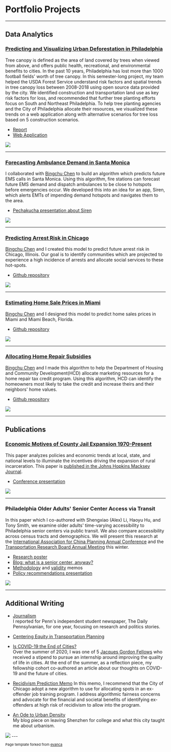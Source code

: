 # Portfolio Projects


---
## Data Analytics  

### [**Predicting and Visualizing Urban Deforestation in Philadelphia**](https://annaduan09.github.io/anna-duan-portfolio/file/Tree_Canopy_Loss.html)  
Tree canopy is defined as the area of land covered by trees when viewed from above, and offers public health, recreational, and environmental benefits to cities. In the past 10 years, Philadelphia has lost more than 1000 football fields' worth of tree canopy. In this semester-long project, my team helped the USDA Forest Service understand risk factors and spatial trends in tree canopy loss between 2008-2018 using open source data provided by the city. We identified construction and transportation land use as key risk factors for loss, and recommended that further tree planting efforts focus on South and Northeast Philadelphia. To help tree planting agencies and the City of Philadelphia allocate their resources, we visualized these trends on a web application along with alternative scenarios for tree loss based on 5 construction scenarios.
* [Report](https://annaduan09.github.io/anna-duan-portfolio/file/Tree_Canopy_Loss.html)
* [Web Application](https://gcc02.safelinks.protection.outlook.com/?url=https%3A%2F%2Fpalakagr.github.io%2FMUSAPracticum%2F%23&data=04%7C01%7Cerica.smith%40phila.gov%7C8e97d273789a4a59864308d9148aa0c2%7C2046864f68ea497daf34a6629a6cd700%7C0%7C0%7C637563409190127790%7CUnknown%7CTWFpbGZsb3d8eyJWIjoiMC4wLjAwMDAiLCJQIjoiV2luMzIiLCJBTiI6Ik1haWwiLCJXVCI6Mn0%3D%7C0&sdata=2ndol1MhAlQJTg%2BSqczz3zffKGaZTv%2BJuNgiG1btk3s%3D&reserved=0)  
<img src="images/Tree loss?raw=true"/>  

---
### [**Forecasting Ambulance Demand in Santa Monica**](https://annaduan09.github.io/anna-duan-portfolio/file/Siren-EMS-Demand-Prediction.html)
I collaborated with [Bingchu Chen](https://www.linkedin.com/in/bingchu-chen-bb772a1a6/) to build an algorithm which predicts future EMS calls in Santa Monica. Using this algorithm, fire stations can forecast future EMS demand and dispatch ambulances to be close to hotspots before emergencies occur. We developed this into an idea for an app, Siren, which alerts EMTs of impending demand hotspots and navigates them to the area. 
* [Pechakucha presentation about Siren](https://www.youtube.com/watch?v=RZF3mLuHx_w&t=7s)
<img src="images/EMS.jpg?raw=true"/>  



---
### [**Predicting Arrest Risk in Chicago**](https://annaduan09.github.io/anna-duan-portfolio/file/AnnaDuan_Predictive-Policing_MUSA508.html)  
[Bingchu Chen](https://www.linkedin.com/in/bingchu-chen-bb772a1a6/) and I created this model to predict future arrest risk in Chicago, Illinois. Our goal is to identify communities which are projected to experience a high incidence of arrests and allocate social services to these  hot-spots.  
* [Github repository](https://github.com/annaduan09/Project-3-Risk-Prediction)
<img src="images/predPol.jpg?raw=true"/>  



---
### [**Estimating Home Sale Prices in Miami**](https://annaduan09.github.io/anna-duan-portfolio/file/salePreds.html)  
[Bingchu Chen](https://www.linkedin.com/in/bingchu-chen-bb772a1a6/) and I designed this model to predict home sales prices in Miami and Miami Beach, Florida.  
* [Github repository](https://github.com/annaduan09/Miami-Home-Sales-Prediction)
<img src="images/pricesMiami.jpg?raw=true"/>  



---
### [**Allocating Home Repair Subsidies**](https://annaduan09.github.io/anna-duan-portfolio/file/HomeRepairSubsidy.html)  
[Bingchu Chen](https://www.linkedin.com/in/bingchu-chen-bb772a1a6/) and I made this algorithm to help the Department of Housing and Community Development(HCD) allocate marketing resources for a home repair tax credit program. Using this algorithm, HCD can identify the homeowners most likely to take the credit and increase theirs and their neighbors' home values.  
* [Github repository](https://github.com/annaduan09/Home-Repair-Tax-Credit-Program)
<img src="images/repairSubsidy.jpg?raw=true"/>  



---
## Publications  

### [**Economic Motives of County Jail Expansion 1970-Present**](/file/ruralIncarc.pdf) 
This paper analyzes  policies and economic trends at local, state, and national levels to illuminate the incentives driving the expansion of rural incarceration. This paper is [published in the Johns Hopkins Macksey Journal](https://www.mackseyjournal.org/publications/vol1/iss1/106/).  
* [Conference presentation](https://www.mackseysymposium.org/cgi/viewcontent.cgi?article=1110&context=virtual2020)   

<img src="images/ruralIncar.jpg?raw=true"/>  



---
### **Philadelphia Older Adults' Senior Center Access via Transit** 
In this paper which I co-authored with Shengxiao (Alex) Li, Haoyu Hu, and Tony Smith, we examine older adults' time-varying accessibility to Philadelphia senior centers via public transit. We also compare accessibility across census tracts and demographics. We will present this research at the [International Association for China Planning Annual Conference](http://www.china-planning.org/alpha/annual-conference-2020/) and the [Transportation Research Board Annual Meeting](http://www.trb.org/AnnualMeeting/AnnualMeeting.aspx) this winter.  
* [Research poster](/file/Poster.pdf)
* [Blog: what is a senior center, anyway?](https://medium.com/@brickandpave/so-whats-a-senior-center-anyway-d65e26d18ecb)
* [Methodology](/file/SEPTA_MethodsMemo.pdf) and [validity](file/SEPTA_ValidityMemo.pdf) memos
* [Policy recommendations presentation](/file/SEPTA_PolicyPres.pdf)   

<img src="images/SEPTA_descriptiveAnalysis.jpg?raw=true"/>  



---
## Additional Writing  

- [Journalism](https://www.thedp.com/staff/anna-duan)  
I reported for Penn's independent student newspaper, The Daily Pennsylvanian, for one year, focusing on research and politics stories.  

- [Centering Equity in Transportation Planning](https://www.metroplanning.org/news/8913/Mobility-is-Justice-Centering-equity-in-transportation-planning)  

- [Is COVID-19 the End of Cities?](https://urban.sas.upenn.edu/future-cities-blog-post-urban-studies-2020-gordon-fellows)  
Over the summer of 2020, I was one of 5 [Jacques Gordon Fellows](https://penntoday.upenn.edu/news/improving-quality-life-urban-cities) who received a stipend to pursue an internship around improving the quality of life in cities. At the end of the summer, as a reflection piece, my fellowship cohort co-authored an article about our thoughts on COVID-19 and the future of cities.  

- [Recidivism Prediction Memo](https://annaduan09.github.io/anna-duan-portfolio/file/recidMemo.pdf) 
In this memo, I recommend that the City of Chicago adopt a new algorithm to use for allocating spots in an ex-offender job training program. I address algorithmic fairness concerns and advocate for the financial and societal benefits of identifying ex-offenders at high risk of recidivism to allow into the program.

- [An Ode to Urban Density](https://medium.com/anna-duan/ode-to-urban-density-458e0136cbce)  
My blog piece on leaving Shenzhen for college and what this city taught me about urbanism.
<img src="images/SZ.jpg?raw=true"/>  
---
<p style="font-size:11px">Page template forked from <a href="https://github.com/evanca/quick-portfolio">evanca</a></p>
<!-- Remove above link if you don't want to attibute -->
